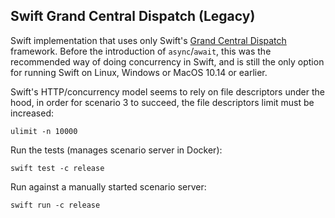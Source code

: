 Swift Grand Central Dispatch (Legacy)
-------------------------------------

Swift implementation that uses only Swift's [Grand Central Dispatch](https://developer.apple.com/documentation/DISPATCH) framework.
Before the introduction of `async`/`await`, this was the recommended way of doing concurrency in Swift,
and is still the only option for running Swift on Linux, Windows or MacOS 10.14 or earlier.

Swift's HTTP/concurrency model seems to rely on file descriptors under the hood, in order for scenario 3 to succeed,
the file descriptors limit must be increased:
```
ulimit -n 10000
``` 

Run the tests (manages scenario server in Docker):
```
swift test -c release
```

Run against a manually started scenario server:
```
swift run -c release
```
